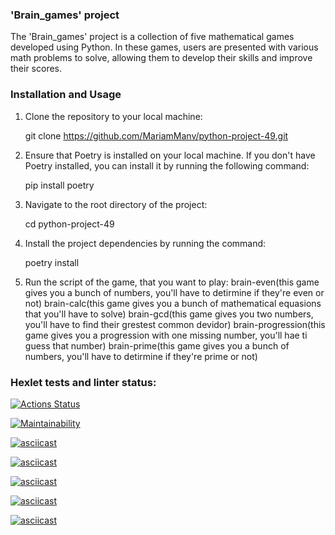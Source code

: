 ### 'Brain_games' project
The 'Brain_games' project is a collection of five mathematical games developed using Python. In these games, users are presented with various math problems to solve, allowing them to develop their skills and improve their scores.

### Installation and Usage
1. Clone the repository to your local machine:

   git clone https://github.com/MariamManv/python-project-49.git

2. Ensure that Poetry is installed on your local machine. If you don't have Poetry installed, you can install it by running the following command:

   pip install poetry

3. Navigate to the root directory of the project:

   cd python-project-49

4. Install the project dependencies by running the command:

   poetry install

5. Run the script of the game, that you want to play:
brain-even(this game gives you a bunch of numbers, you'll have to detirmine if they're even or not) 
brain-calc(this game gives you a bunch of mathematical equasions that you'll have to solve)
brain-gcd(this game gives you two numbers, you'll have to find their grestest common devidor) 
brain-progression(this game gives you a progression with one missing number, you'll hae ti guess that number)
brain-prime(this game gives you a bunch of numbers, you'll have to detirmine if they're prime or not)

### Hexlet tests and linter status:
[![Actions Status](https://github.com/MariamManv/python-project-49/actions/workflows/hexlet-check.yml/badge.svg)](https://github.com/MariamManv/python-project-49/actions)


[![Maintainability](https://api.codeclimate.com/v1/badges/17116551a20b390f4e4f/maintainability)](https://codeclimate.com/github/MariamManv/python-project-49/maintainability)


[![asciicast](https://asciinema.org/a/GHKletbAnVTg4EgjeXrYLjEgJ.svg)](https://asciinema.org/a/GHKletbAnVTg4EgjeXrYLjEgJ)


[![asciicast](https://asciinema.org/a/tCVrgYeLYKAh99bo69PebU6MA.svg)](https://asciinema.org/a/tCVrgYeLYKAh99bo69PebU6MA)


[![asciicast](https://asciinema.org/a/QMbOD8LyYDHZgMqI87p5MxKSh.svg)](https://asciinema.org/a/QMbOD8LyYDHZgMqI87p5MxKSh)


[![asciicast](https://asciinema.org/a/LG6WosaCkzZpWPtG6R17yT69e.svg)](https://asciinema.org/a/LG6WosaCkzZpWPtG6R17yT69e)


[![asciicast](https://asciinema.org/a/GPm6gfCt4PmFGtDl7yCvJfGhX.svg)](https://asciinema.org/a/GPm6gfCt4PmFGtDl7yCvJfGhX)

